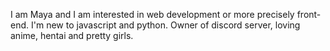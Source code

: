 I am Maya and I am interested in web development or more precisely front-end. 
I'm new to javascript and python.
Owner of discord server, loving anime, hentai and pretty girls.


